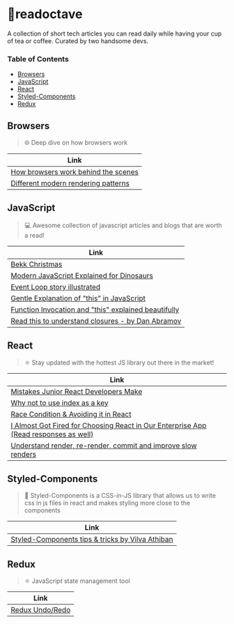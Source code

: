 # 📝readoctave
A collection of short tech articles you can read daily while having your cup of tea or coffee. Curated by two handsome devs.

### Table of Contents

- [Browsers](#browsers)
- [JavaScript](#javascript)
- [React](#react)
- [Styled-Components](#styled-components)
- [Redux](#redux)

## Browsers


> 🌐 Deep dive on how browsers work 

| Link                                                                                                                                  |
| ------------------------------------------------------------------------------------------------------------------------------------- |
| [How browsers work behind the scenes](https://www.html5rocks.com/en/tutorials/internals/howbrowserswork/) |
| [Different modern rendering patterns](https://www.patterns.dev/posts/rendering-patterns/) |

## JavaScript

>💻 Awesome collection of javascript articles and blogs that are worth a read!

| Link                                                                                                                                          |
| --------------------------------------------------------------------------------------------------------------------------------------------- |
| [Bekk Christmas](https://bekk.christmas/)                                                                                                     |
| [Modern JavaScript Explained for Dinosaurs](https://medium.com/the-node-js-collection/modern-javascript-explained-for-dinosaurs-f695e9747b70) |
| [Event Loop story illustrated](https://dev.to/kapantzak/js-illustrated-the-event-loop-4mco)                                                   |
| [Gentle Explanation of "this" in JavaScript](https://dmitripavlutin.com/gentle-explanation-of-this-in-javascript/) |
| [Function Invocation and "this" explained beautifully](https://yehudakatz.com/2011/08/11/understanding-javascript-function-invocation-and-this/)|
| [Read this to understand closures - by Dan Abramov](https://whatthefuck.is/closure) |

## React

> ⚛️ Stay updated with the hottest JS library out there in the market!

| Link                                                                                                                                          |
| --------------------------------------------------------------------------------------------------------------------------------------------- |
| [Mistakes Junior React Developers Make](https://medium.com/frontend-digest/mistakes-junior-react-developers-make-c546b1af187d)                |
| [Why not to use index as a key](https://medium.com/@robinpokorny/index-as-a-key-is-an-anti-pattern-e0349aece318)                              |
| [Race Condition & Avoiding it in React](https://medium.com/hackernoon/avoiding-race-conditions-when-fetching-data-with-react-hooks-220d6fd0f663) |
| [I Almost Got Fired for Choosing React in Our Enterprise App (Read responses as well)](https://medium.com/better-programming/i-almost-got-fired-for-choosing-react-in-our-enterprise-app-846ea840841c) |
| [Understand render, re-render, commit and improve slow renders](https://kentcdodds.com/blog/fix-the-slow-render-before-you-fix-the-re-render) |

## Styled-Components

> 💅 Styled-Components is a CSS-in-JS library that allows us to write css in js files in react and makes styling more close to the components

| Link                                                                                                                                  |
| ------------------------------------------------------------------------------------------------------------------------------------- |
| [Styled-Components tips & tricks by Vilva Athiban](https://medium.com/@vilvaathiban/react-styled-components-a-smart-way-26ff8bfdaec7) |

## Redux

> ⚛️ JavaScript state management tool

| Link                                                                                                                                  |
| ------------------------------------------------------------------------------------------------------------------------------------- |
| [Redux Undo/Redo](https://github.com/omnidan/redux-undo) |

